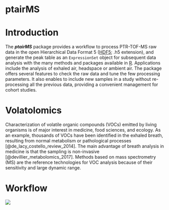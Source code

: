 # ptairMS

# Introduction
The _**ptairMS**_ package provides a workflow to process PTR-TOF-MS raw data in the open Hierarchical Data Format 5 ([HDF5](https://www.hdfgroup.org/); .h5 extension), and generate the peak table as an `ExpressionSet` object for subsequent data analysis with the many methods and packages available in [R](https://www.r-project.org/). Applications include the analysis of exhaled air, headspace or ambient air. The package offers several features to check the raw data and tune the few processing parameters. It also enables to include new samples in a study without re-processing all the previous data, providing a convenient management for cohort studies. 

# Volatolomics
Characterization of volatile organic compounds (VOCs) emitted by living organisms is of major interest in medicine, food sciences, and ecology. As an example, thousands of VOCs have been identified in the exhaled breath, resulting from normal metabolism or pathological processes [@de_lacy_costello_review_2014]. The main advantage of breath analysis in medicine is that the sampling is non-invasive [@devillier_metabolomics_2017]. Methods based on mass spectrometry (MS) are the reference technologies for VOC analysis because of their sensitivity and large dynamic range.

# Workflow

![](figures/permanent/ptairMS_workflow.JPG)
